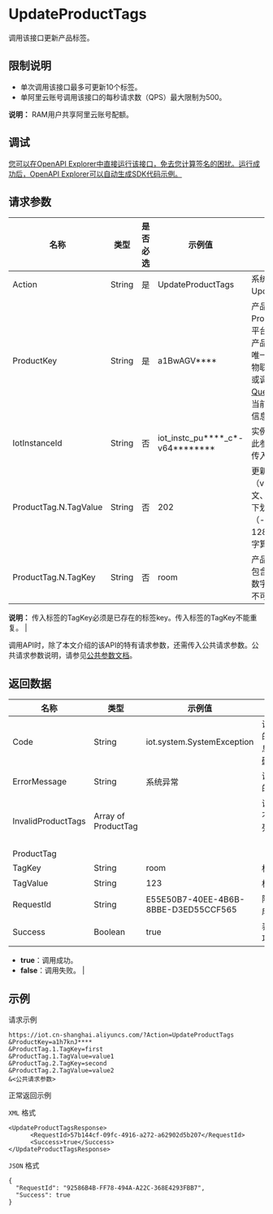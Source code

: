 # UpdateProductTags

调用该接口更新产品标签。

## 限制说明

-   单次调用该接口最多可更新10个标签。
-   单阿里云账号调用该接口的每秒请求数（QPS）最大限制为500。

**说明：** RAM用户共享阿里云账号配额。


## 调试

[您可以在OpenAPI Explorer中直接运行该接口，免去您计算签名的困扰。运行成功后，OpenAPI Explorer可以自动生成SDK代码示例。](https://api.aliyun.com/#product=Iot&api=UpdateProductTags&type=RPC&version=2018-01-20)

## 请求参数

|名称|类型|是否必选|示例值|描述|
|--|--|----|---|--|
|Action|String|是|UpdateProductTags|系统规定参数。取值：UpdateProductTags。 |
|ProductKey|String|是|a1BwAGV\*\*\*\*|产品的ProductKey。ProductKey是物联网平台为新建产品颁发的产品Key，作为其全局唯一标识符。您可以在物联网平台控制台查看或调用[QueryProductList](~~69271~~)查看当前账号下所有产品的信息。 |
|IotInstanceId|String|否|iot\_instc\_pu\*\*\*\*\_c\*-v64\*\*\*\*\*\*\*\*|实例ID。公共实例不传此参数，企业版实例需传入。 |
|ProductTag.N.TagValue|String|否|202|更新后的标签值（value）。可包含中文、英文字母、数字、下划线（\_）和连接号（-）。长度不可超过128字符。一个中文汉字算2字符。 |
|ProductTag.N.TagKey|String|否|room|产品标签键（key）。可包含英文大小写字母，数字和点号（.），长度不可超过30个字符。

 **说明：** 传入标签的TagKey必须是已存在的标签key。传入标签的TagKey不能重复。 |

调用API时，除了本文介绍的该API的特有请求参数，还需传入公共请求参数。公共请求参数说明，请参见[公共参数文档](~~30561~~)。

## 返回数据

|名称|类型|示例值|描述|
|--|--|---|--|
|Code|String|iot.system.SystemException|调用失败时，返回的错误码。更多信息，请参见[错误码](~~87387~~)。 |
|ErrorMessage|String|系统异常|调用失败时，返回的出错信息。 |
|InvalidProductTags|Array of ProductTag| |调用失败时，返回不合法的产品标签列表（**ProductTag**）。 |
|ProductTag| | | |
|TagKey|String|room|标签键。 |
|TagValue|String|123|标签值。 |
|RequestId|String|E55E50B7-40EE-4B6B-8BBE-D3ED55CCF565|阿里云为该请求生成的唯一标识符。 |
|Success|Boolean|true|表示是否调用成功。

 -   **true**：调用成功。
-   **false**：调用失败。 |

## 示例

请求示例

```
https://iot.cn-shanghai.aliyuncs.com/?Action=UpdateProductTags
&ProductKey=a1h7knJ****
&ProductTag.1.TagKey=first
&ProductTag.1.TagValue=value1
&ProductTag.2.TagKey=second
&ProductTag.2.TagValue=value2
&<公共请求参数>
```

正常返回示例

`XML` 格式

```
<UpdateProductTagsResponse>
      <RequestId>57b144cf-09fc-4916-a272-a62902d5b207</RequestId>
      <Success>true</Success>
</UpdateProductTagsResponse>
```

`JSON` 格式

```
{
  "RequestId": "92586B4B-FF78-494A-A22C-368E4293FBB7",
  "Success": true
}
```

